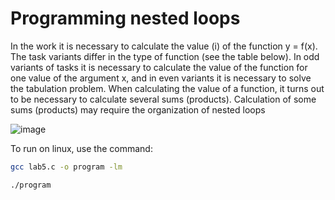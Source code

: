 # Programming nested loops
In the work it is necessary to calculate the value (i) of the function y = f(x). The task variants differ in the type of function (see the table below). In odd variants of tasks it is necessary to calculate the value of the function for one value of the argument x, and in even variants it is necessary to solve the tabulation problem. When calculating the value of a function, it turns out to be necessary to calculate several sums (products). Calculation of some sums (products) may require the organization of nested loops

![image](https://github.com/user-attachments/assets/753de495-2320-469e-b928-12069e55695c)


To run on linux, use the command:
```bash
gcc lab5.c -o program -lm
```
```bash
./program
```
